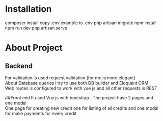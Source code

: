 
# Installation

composer install
copy .env.example to .env
php artisan migrate
npm install
npm run dev
php artisan serve


# About Project

## Backend

For validation is used request validation (for me is more elegant) \
About Database queries i try to use both DB builder and Eloquent ORM \
Web routes is configured to work with vue js and all other requests is REST

##Front end
It used Vue js with bootstrap .
The project have 2 pages and one modal\
One page for creating new credit one for listing of all credits and one modal for make payments for every credit


